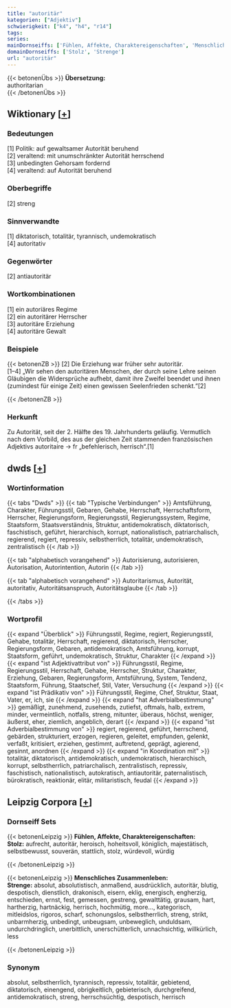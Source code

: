 ```yaml
---
title: "autoritär"
kategorien: ["Adjektiv"]
schwierigkeit: ["k4", "h4", "r14"]
tags:
series:
mainDornseiffs: ['Fühlen, Affekte, Charaktereigenschaften', 'Menschliches Zusammenleben']
domainDornseiffs: ['Stolz', 'Strenge']
url: "autoritär"
---
```


{{< betonenÜbs >}}
**Übersetzung:**  
authoritarian  
{{< /betonenÜbs >}}

## Wiktionary [[+](https://de.wiktionary.org/wiki/autoritär)]

### Bedeutungen
[1] Politik: auf gewaltsamer Autorität beruhend  
[2] veraltend: mit unumschränkter Autorität herrschend  
[3] unbedingten Gehorsam fordernd  
[4] veraltend: auf Autorität beruhend  

### Oberbegriffe
[2] streng  

### Sinnverwandte
[1] diktatorisch, totalitär, tyrannisch, undemokratisch  
[4] autoritativ  

### Gegenwörter
[2] antiautoritär  

### Wortkombinationen
[1] ein autoriäres Regime  
[2] ein autoritärer Herrscher  
[3] autoritäre Erziehung  
[4] autoritäre Gewalt  

### Beispiele
{{< betonenZB >}}
[2] Die Erziehung war früher sehr autoritär.  
[1–4] „Wir sehen den autoritären Menschen, der durch seine Lehre seinen Gläubigen die Widersprüche aufhebt, damit ihre Zweifel beendet und ihnen (zumindest für einige Zeit) einen gewissen Seelenfrieden schenkt.“[2]  

{{< /betonenZB >}}
### Herkunft
Zu Autorität, seit der 2. Hälfte des 19. Jahrhunderts geläufig. Vermutlich nach dem Vorbild, des aus der gleichen Zeit stammenden französischen Adjektivs autoritaire → fr „befehlerisch, herrisch“.[1]  



## dwds [[+](https://www.dwds.de/wb/autoritär)]

### Wortinformation
{{< tabs "Dwds" >}}
{{< tab "Typische Verbindungen" >}}
Amtsführung, Charakter, Führungsstil, Gebaren, Gehabe, Herrschaft, Herrschaftsform, Herrscher, Regierungsform, Regierungsstil, Regierungssystem, Regime, Staatsform, Staatsverständnis, Struktur, antidemokratisch, diktatorisch, faschistisch, geführt, hierarchisch, korrupt, nationalistisch, patriarchalisch, regierend, regiert, repressiv, selbstherrlich, totalitär, undemokratisch, zentralistisch
{{< /tab >}}

{{< tab "alphabetisch vorangehend" >}}
Autorisierung, autorisieren, Autorisation, Autorintention, Autorin
{{< /tab >}}

{{< tab "alphabetisch vorangehend" >}}
Autoritarismus, Autorität, autoritativ, Autoritätsanspruch, Autoritätsglaube
{{< /tab >}}

{{< /tabs >}}

### Wortprofil
{{< expand "Überblick" >}} Führungsstil, Regime, regiert, Regierungsstil, Gehabe, totalitär, Herrschaft, regierend, diktatorisch, Herrscher, Regierungsform, Gebaren, antidemokratisch, Amtsführung, korrupt, Staatsform, geführt, undemokratisch, Struktur, Charakter {{< /expand >}}
{{< expand "ist Adjektivattribut von" >}} Führungsstil, Regime, Regierungsstil, Herrschaft, Gehabe, Herrscher, Struktur, Charakter, Erziehung, Gebaren, Regierungsform, Amtsführung, System, Tendenz, Staatsform, Führung, Staatschef, Stil, Vater, Versuchung {{< /expand >}}
{{< expand "ist Prädikativ von" >}} Führungsstil, Regime, Chef, Struktur, Staat, Vater, er, ich, sie {{< /expand >}}
{{< expand "hat Adverbialbestimmung" >}} gemäßigt, zunehmend, zusehends, zutiefst, oftmals, halb, extrem, minder, vermeintlich, notfalls, streng, mitunter, überaus, höchst, weniger, äußerst, eher, ziemlich, angeblich, derart {{< /expand >}}
{{< expand "ist Adverbialbestimmung von" >}} regiert, regierend, geführt, herrschend, gebärden, strukturiert, erzogen, regieren, geleitet, empfunden, gelenkt, verfaßt, kritisiert, erziehen, gestimmt, auftretend, geprägt, agierend, gesinnt, anordnen {{< /expand >}}
{{< expand "in Koordination mit" >}} totalitär, diktatorisch, antidemokratisch, undemokratisch, hierarchisch, korrupt, selbstherrlich, patriarchalisch, zentralistisch, repressiv, faschistisch, nationalistisch, autokratisch, antiautoritär, paternalistisch, bürokratisch, reaktionär, elitär, militaristisch, feudal {{< /expand >}}

## Leipzig Corpora [[+](https://corpora.uni-leipzig.de/en/res?word=autoritär&corpusId=deu_newscrawl-public_2018)]

### Dornseiff Sets
{{< betonenLeipzig >}}
**Fühlen, Affekte, Charaktereigenschaften:**  
**Stolz:** aufrecht, autoritär, heroisch, hoheitsvoll, königlich, majestätisch, selbstbewusst, souverän, stattlich, stolz, würdevoll, würdig  

{{< /betonenLeipzig >}}


{{< betonenLeipzig >}}
**Menschliches Zusammenleben:**  
**Strenge:** absolut, absolutistisch, anmaßend, ausdrücklich, autoritär, blutig, despotisch, dienstlich, drakonisch, eisern, eklig, energisch, engherzig, entschieden, ernst, fest, gemessen, gestreng, gewalttätig, grausam, hart, hartherzig, hartnäckig, herrisch, hochmütig, more..., kategorisch, mitleidslos, rigoros, scharf, schonungslos, selbstherrlich, streng, strikt, unbarmherzig, unbedingt, unbeugsam, unbeweglich, unduldsam, undurchdringlich, unerbittlich, unerschütterlich, unnachsichtig, willkürlich, less  

{{< /betonenLeipzig >}}

### Synonym
absolut, selbstherrlich, tyrannisch, repressiv, totalitär, gebietend, diktatorisch, einengend, obrigkeitlich, gebieterisch, durchgreifend, antidemokratisch, streng, herrschsüchtig, despotisch, herrisch

